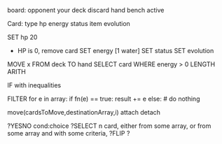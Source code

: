 board:
  opponent
  your
    deck
    discard
    hand
    bench
    active

Card:
  type
  hp
  energy
  status
  item
  evolution

SET hp 20
  * HP is 0, remove card
SET energy [1 water]
SET status
SET evolution

MOVE x FROM deck TO hand
SELECT card WHERE energy > 0
LENGTH
ARITH

IF with inequalities

FILTER
  for e in array:
    if fn(e) == true:
      result += e
    else:
      # do nothing


move(cardsToMove,destinationArray,i)
attach
detach

?YESNO cond:choice
?SELECT n card, either from some array, or from some array and with some criteria, 
?FLIP 
?
